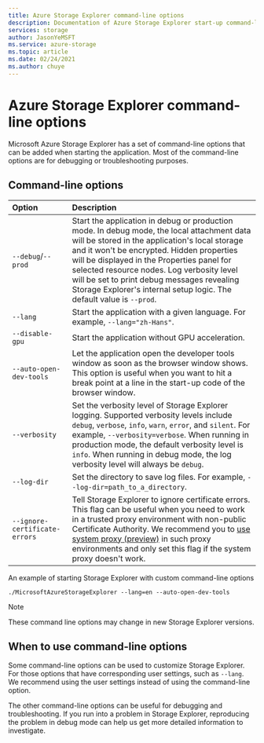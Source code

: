 ```yaml
---
title: Azure Storage Explorer command-line options
description: Documentation of Azure Storage Explorer start-up command-line options
services: storage
author: JasonYeMSFT
ms.service: azure-storage
ms.topic: article
ms.date: 02/24/2021
ms.author: chuye
---
```


# Azure Storage Explorer command-line options

Microsoft Azure Storage Explorer has a set of command-line options that can be added when starting the application. Most of the command-line options are for debugging or troubleshooting purposes.

## Command-line options

Option  | Description
:------- | :-----------
`--debug`/`--prod`  | Start the application in debug or production mode. In debug mode, the local attachment data will be stored in the application's local storage and it won't be encrypted. Hidden properties will be displayed in the Properties panel for selected resource nodes. Log verbosity level will be set to print debug messages revealing Storage Explorer's internal setup logic. The default value is `--prod`.
`--lang`  | Start the application with a given language. For example, `--lang="zh-Hans"`.
`--disable-gpu` | Start the application without GPU acceleration.
`--auto-open-dev-tools` | Let the application open the developer tools window as soon as the browser window shows. This option is useful when you want to hit a break point at a line in the start-up code of the browser window.
`--verbosity` | Set the verbosity level of Storage Explorer logging. Supported verbosity levels include `debug`, `verbose`, `info`, `warn`, `error`, and `silent`. For example, `--verbosity=verbose`. When running in production mode, the default verbosity level is `info`. When running in debug mode, the log verbosity level will always be `debug`.
`--log-dir` | Set the directory to save log files. For example, `--log-dir=path_to_a_directory`.
`--ignore-certificate-errors` | Tell Storage Explorer to ignore certificate errors. This flag can be useful when you need to work in a trusted proxy environment with non-public Certificate Authority. We recommend you to [use system proxy (preview)](./storage-explorer-network.md#use-system-proxy) in such proxy environments and only set this flag if the system proxy doesn't work.

An example of starting Storage Explorer with custom command-line options

```shell
./MicrosoftAzureStorageExplorer --lang=en --auto-open-dev-tools
```

> [!NOTE]
> These command line options may change in new Storage Explorer versions.

## When to use command-line options

Some command-line options can be used to customize Storage Explorer. For those options that have corresponding user settings, such as `--lang`. We recommend using the user settings instead of using the command-line option.

The other command-line options can be useful for debugging and troubleshooting. If you run into a problem in Storage Explorer, reproducing the problem in debug mode can help us get more detailed information to investigate.
